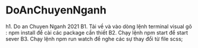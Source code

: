 # DoAnChuyenNganh
h1. Do an Chuyen Nganh 2021
B1. Tải về và vào dòng lệnh terminal visual gõ : npm install để cài các package cần thiết
B2. Chạy lệnh npm start để start sever
B3. Chạy lệnh npm run watch để nghe các sự thay đổi từ file scss;